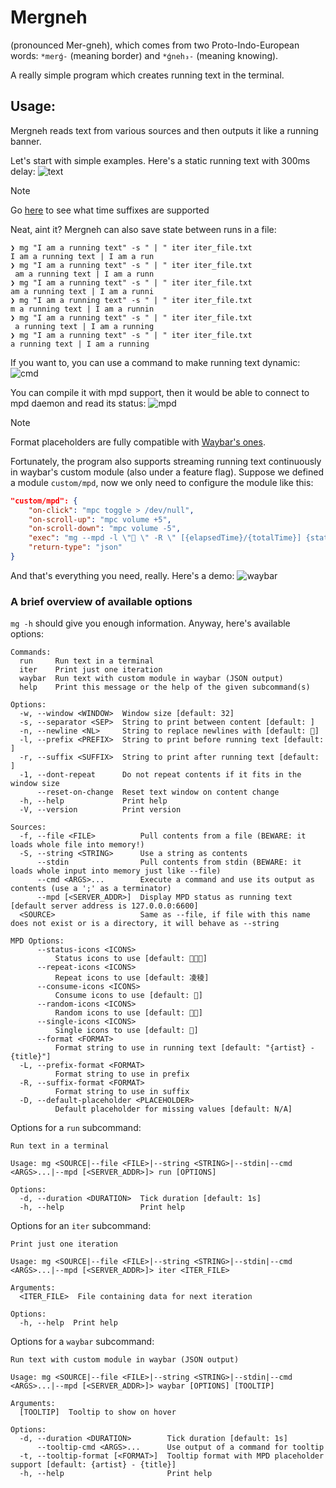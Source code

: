 # Mergneh
(pronounced Mer-gneh), which comes from two Proto-Indo-European words: `*merǵ-` (meaning border) and `*ǵneh₃-` (meaning knowing).

A really simple program which creates running text in the terminal.

## Usage:
Mergneh reads text from various sources and then outputs it like a running banner.

Let's start with simple examples. Here's a static running text with 300ms delay:
![text](https://github.com/Iamnotagenius/mergneh/assets/58214104/76451c39-0391-40e4-9c4b-543f383f735f)
> [!NOTE]
> Go [here](https://docs.rs/humantime/latest/humantime/fn.parse_duration.html) to see what time suffixes are supported

Neat, aint it? Mergneh can also save state between runs in a file:
```ansi
❯ mg "I am a running text" -s " | " iter iter_file.txt
I am a running text | I am a run
❯ mg "I am a running text" -s " | " iter iter_file.txt
 am a running text | I am a runn
❯ mg "I am a running text" -s " | " iter iter_file.txt
am a running text | I am a runni
❯ mg "I am a running text" -s " | " iter iter_file.txt
m a running text | I am a runnin
❯ mg "I am a running text" -s " | " iter iter_file.txt
 a running text | I am a running
❯ mg "I am a running text" -s " | " iter iter_file.txt
a running text | I am a running
```

If you want to, you can use a command to make running text dynamic:
![cmd](https://github.com/Iamnotagenius/mergneh/assets/58214104/38defa19-3532-4ea3-8e81-49bcb35b91d6)

You can compile it with mpd support, then it would be able to connect to mpd daemon and read its status:
![mpd](https://github.com/Iamnotagenius/mergneh/assets/58214104/05cc8e92-8fdb-43da-85c2-5a356b50f11b)
> [!NOTE]
> Format placeholders are fully compatible with [Waybar's ones](https://github.com/Alexays/Waybar/wiki/Module:-MPD#format-replacements).

Fortunately, the program also supports streaming running text continuously in waybar's custom module (also under a feature flag).
Suppose we defined a module `custom/mpd`, now we only need to configure the module like this:
```json
"custom/mpd": {
    "on-click": "mpc toggle > /dev/null",
    "on-scroll-up": "mpc volume +5",
    "on-scroll-down": "mpc volume -5",
    "exec": "mg --mpd -l \" \" -R \" [{elapsedTime}/{totalTime}] {stateIcon}\" -w 30 --separator \"  \" --dont-repeat waybar -d 100ms -t",
    "return-type": "json"
}
```
And that's everything you need, really. Here's a demo:
![waybar](https://github.com/Iamnotagenius/mergneh/assets/58214104/c579972d-20a6-427b-9201-ffee547ec421)

### A brief overview of available options
`mg -h` should give you enough information. Anyway, here's available options:
```
Commands:
  run     Run text in a terminal
  iter    Print just one iteration
  waybar  Run text with custom module in waybar (JSON output)
  help    Print this message or the help of the given subcommand(s)

Options:
  -w, --window <WINDOW>  Window size [default: 32]
  -s, --separator <SEP>  String to print between content [default: ]
  -n, --newline <NL>     String to replace newlines with [default: ]
  -l, --prefix <PREFIX>  String to print before running text [default: ]
  -r, --suffix <SUFFIX>  String to print after running text [default: ]
  -1, --dont-repeat      Do not repeat contents if it fits in the window size
      --reset-on-change  Reset text window on content change
  -h, --help             Print help
  -V, --version          Print version

Sources:
  -f, --file <FILE>          Pull contents from a file (BEWARE: it loads whole file into memory!)
  -S, --string <STRING>      Use a string as contents
      --stdin                Pull contents from stdin (BEWARE: it loads whole input into memory just like --file)
      --cmd <ARGS>...        Execute a command and use its output as contents (use a ';' as a terminator)
      --mpd [<SERVER_ADDR>]  Display MPD status as running text [default server address is 127.0.0.0:6600]
  <SOURCE>                   Same as --file, if file with this name does not exist or is a directory, it will behave as --string

MPD Options:
      --status-icons <ICONS>
          Status icons to use [default: ]
      --repeat-icons <ICONS>
          Repeat icons to use [default: 凌稜]
      --consume-icons <ICONS>
          Consume icons to use [default: ]
      --random-icons <ICONS>
          Random icons to use [default: ]
      --single-icons <ICONS>
          Single icons to use [default: ]
      --format <FORMAT>
          Format string to use in running text [default: "{artist} - {title}"]
  -L, --prefix-format <FORMAT>
          Format string to use in prefix
  -R, --suffix-format <FORMAT>
          Format string to use in suffix
  -D, --default-placeholder <PLACEHOLDER>
          Default placeholder for missing values [default: N/A]

```
Options for a `run` subcommand:
```
Run text in a terminal

Usage: mg <SOURCE|--file <FILE>|--string <STRING>|--stdin|--cmd <ARGS>...|--mpd [<SERVER_ADDR>]> run [OPTIONS]

Options:
  -d, --duration <DURATION>  Tick duration [default: 1s]
  -h, --help                 Print help
```
Options for an `iter` subcommand:
```
Print just one iteration

Usage: mg <SOURCE|--file <FILE>|--string <STRING>|--stdin|--cmd <ARGS>...|--mpd [<SERVER_ADDR>]> iter <ITER_FILE>

Arguments:
  <ITER_FILE>  File containing data for next iteration

Options:
  -h, --help  Print help
```
Options for a `waybar` subcommand:
```
Run text with custom module in waybar (JSON output)

Usage: mg <SOURCE|--file <FILE>|--string <STRING>|--stdin|--cmd <ARGS>...|--mpd [<SERVER_ADDR>]> waybar [OPTIONS] [TOOLTIP]

Arguments:
  [TOOLTIP]  Tooltip to show on hover

Options:
  -d, --duration <DURATION>        Tick duration [default: 1s]
      --tooltip-cmd <ARGS>...      Use output of a command for tooltip
  -t, --tooltip-format [<FORMAT>]  Tooltip format with MPD placeholder support [default: {artist} - {title}]
  -h, --help                       Print help
```
